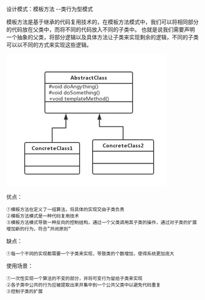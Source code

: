设计模式：模板方法 --类行为型模式

模板方法是基于继承的代码复用技术的，在模板方法模式中，我们可以将相同部分的代码放在父类中，而将不同的代码放入不同的子类中。
也就是说我们需要声明一个抽象的父类，将部分逻辑以及具体方法让子类来实现剩余的逻辑，不同的子类可以以不同的方式来实现这些逻辑。

![Image](https://github.com/ZzzYL9/design_pattern/blob/master/class_images/template_method.jpeg)

优点：

    ①模板方法在定义了一组算法，将具体的实现交由子类负责
    ②模板方法模式是一种代码复用技术
    ③模板方法模式导致一种反向的控制结构，通过一个父类调用其子类的操作，通过对子类的扩展增加新的行为，符合”开闭原则“

缺点：

    ①每一个不同的实现都需要一个子类来实现，导致类的个数增加，使得系统更加庞大

使用场景：

    ①一次性实现一个算法的不变的部分，并将可变行为留给子类来实现
    ②各子类中公共的行为应被提取出来并集中到一个公共父类中以避免代码重复
    ③控制子类的扩展

